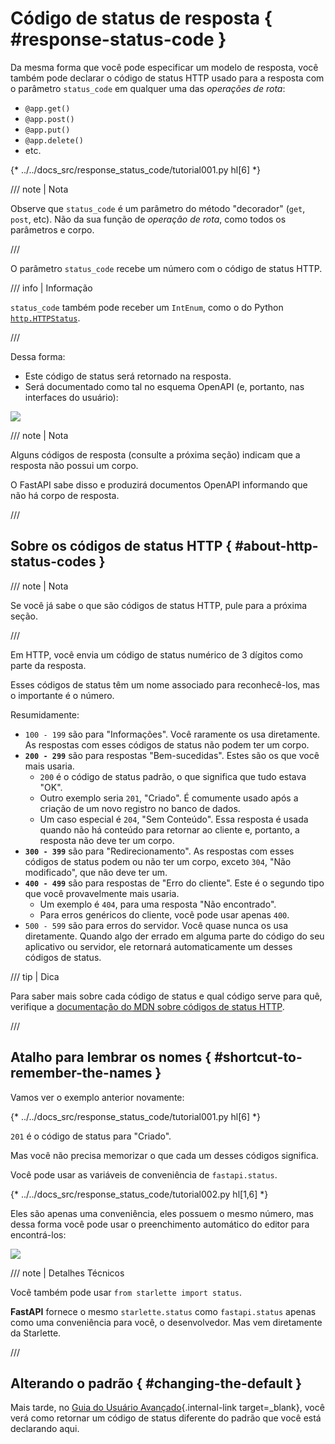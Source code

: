 # Código de status de resposta { #response-status-code }

Da mesma forma que você pode especificar um modelo de resposta, você também pode declarar o código de status HTTP usado para a resposta com o parâmetro `status_code` em qualquer uma das *operações de rota*:

* `@app.get()`
* `@app.post()`
* `@app.put()`
* `@app.delete()`
* etc.

{* ../../docs_src/response_status_code/tutorial001.py hl[6] *}

/// note | Nota

Observe que `status_code` é um parâmetro do método "decorador" (`get`, `post`, etc). Não da sua função de *operação de rota*, como todos os parâmetros e corpo.

///

O parâmetro `status_code` recebe um número com o código de status HTTP.

/// info | Informação

`status_code` também pode receber um `IntEnum`, como o do Python <a href="https://docs.python.org/3/library/http.html#http.HTTPStatus" class="external-link" target="_blank">`http.HTTPStatus`</a>.

///

Dessa forma:

* Este código de status será retornado na resposta.
* Será documentado como tal no esquema OpenAPI (e, portanto, nas interfaces do usuário):

<img src="/img/tutorial/response-status-code/image01.png">

/// note | Nota

Alguns códigos de resposta (consulte a próxima seção) indicam que a resposta não possui um corpo.

O FastAPI sabe disso e produzirá documentos OpenAPI informando que não há corpo de resposta.

///

## Sobre os códigos de status HTTP { #about-http-status-codes }

/// note | Nota

Se você já sabe o que são códigos de status HTTP, pule para a próxima seção.

///

Em HTTP, você envia um código de status numérico de 3 dígitos como parte da resposta.

Esses códigos de status têm um nome associado para reconhecê-los, mas o importante é o número.

Resumidamente:

* `100 - 199` são para "Informações". Você raramente os usa diretamente. As respostas com esses códigos de status não podem ter um corpo.
* **`200 - 299`** são para respostas "Bem-sucedidas". Estes são os que você mais usaria.
    * `200` é o código de status padrão, o que significa que tudo estava "OK".
    * Outro exemplo seria `201`, "Criado". É comumente usado após a criação de um novo registro no banco de dados.
    * Um caso especial é `204`, "Sem Conteúdo". Essa resposta é usada quando não há conteúdo para retornar ao cliente e, portanto, a resposta não deve ter um corpo.
* **`300 - 399`** são para "Redirecionamento". As respostas com esses códigos de status podem ou não ter um corpo, exceto `304`, "Não modificado", que não deve ter um.
* **`400 - 499`** são para respostas de "Erro do cliente". Este é o segundo tipo que você provavelmente mais usaria.
    * Um exemplo é `404`, para uma resposta "Não encontrado".
    * Para erros genéricos do cliente, você pode usar apenas `400`.
* `500 - 599` são para erros do servidor. Você quase nunca os usa diretamente. Quando algo der errado em alguma parte do código do seu aplicativo ou servidor, ele retornará automaticamente um desses códigos de status.

/// tip | Dica

Para saber mais sobre cada código de status e qual código serve para quê, verifique a <a href="https://developer.mozilla.org/en-US/docs/Web/HTTP/Status" class="external-link" target="_blank">documentação do <abbr title="Mozilla Developer Network – Rede de Desenvolvedores da Mozilla">MDN</abbr> sobre códigos de status HTTP</a>.

///

## Atalho para lembrar os nomes { #shortcut-to-remember-the-names }

Vamos ver o exemplo anterior novamente:

{* ../../docs_src/response_status_code/tutorial001.py hl[6] *}

`201` é o código de status para "Criado".

Mas você não precisa memorizar o que cada um desses códigos significa.

Você pode usar as variáveis de conveniência de `fastapi.status`.

{* ../../docs_src/response_status_code/tutorial002.py hl[1,6] *}

Eles são apenas uma conveniência, eles possuem o mesmo número, mas dessa forma você pode usar o preenchimento automático do editor para encontrá-los:

<img src="/img/tutorial/response-status-code/image02.png">

/// note | Detalhes Técnicos

Você também pode usar `from starlette import status`.

**FastAPI** fornece o mesmo `starlette.status` como `fastapi.status` apenas como uma conveniência para você, o desenvolvedor. Mas vem diretamente da Starlette.

///

## Alterando o padrão { #changing-the-default }

Mais tarde, no [Guia do Usuário Avançado](../advanced/response-change-status-code.md){.internal-link target=_blank}, você verá como retornar um código de status diferente do padrão que você está declarando aqui.
